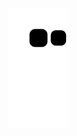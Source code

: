 <!---
kekoksg/kekoksg is a ✨ special ✨ repository because its `README.md` (this file) appears on your GitHub profile.
You can click the Preview link to take a look at your changes.
--->
  ![Snake animation](https://github.com/rafaballerini/rafaballerini/blob/output/github-contribution-grid-snake.svg)

